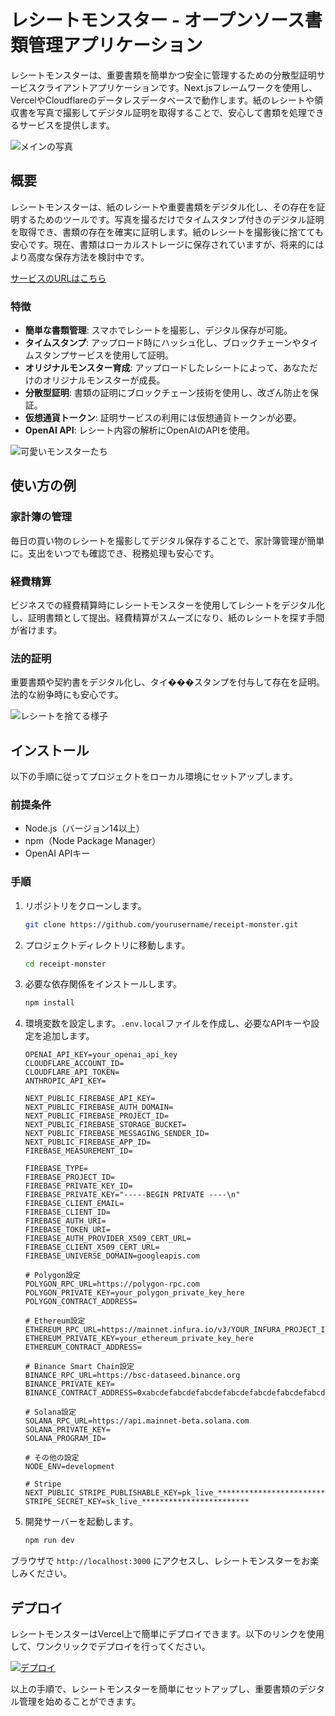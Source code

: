 # レシートモンスター - オープンソース書類管理アプリケーション

レシートモンスターは、重要書類を簡単かつ安全に管理するための分散型証明サービスクライアントアプリケーションです。Next.jsフレームワークを使用し、VercelやCloudflareのデータレスデータベースで動作します。紙のレシートや領収書を写真で撮影してデジタル証明を取得することで、安心して書類を処理できるサービスを提供します。

![メインの写真](https://doceater.io/readme1.webp)

## 概要

レシートモンスターは、紙のレシートや重要書類をデジタル化し、その存在を証明するためのツールです。写真を撮るだけでタイムスタンプ付きのデジタル証明を取得でき、書類の存在を確実に証明します。紙のレシートを撮影後に捨てても安心です。現在、書類はローカルストレージに保存されていますが、将来的にはより高度な保存方法を検討中です。

[サービスのURLはこちら](https://doceater.io/)

### 特徴

- **簡単な書類管理**: スマホでレシートを撮影し、デジタル保存が可能。
- **タイムスタンプ**: アップロード時にハッシュ化し、ブロックチェーンやタイムスタンプサービスを使用して証明。
- **オリジナルモンスター育成**: アップロードしたレシートによって、あなただけのオリジナルモンスターが成長。
- **分散型証明**: 書類の証明にブロックチェーン技術を使用し、改ざん防止を保証。
- **仮想通貨トークン**: 証明サービスの利用には仮想通貨トークンが必要。
- **OpenAI API**: レシート内容の解析にOpenAIのAPIを使用。

![可愛いモンスターたち](https://doceater.io/monsters.webp)

## 使い方の例

### 家計簿の管理

毎日の買い物のレシートを撮影してデジタル保存することで、家計簿管理が簡単に。支出をいつでも確認でき、税務処理も安心です。

### 経費精算

ビジネスでの経費精算時にレシートモンスターを使用してレシートをデジタル化し、証明書類として提出。経費精算がスムーズになり、紙のレシートを探す手間が省けます。

### 法的証明

重要書類や契約書をデジタル化し、タイ���スタンプを付与して存在を証明。法的な紛争時にも安心です。

![レシートを捨てる様子](https://doceater.io/trush.webp)

## インストール

以下の手順に従ってプロジェクトをローカル環境にセットアップします。

### 前提条件

- Node.js（バージョン14以上）
- npm（Node Package Manager）
- OpenAI APIキー

### 手順

1. リポジトリをクローンします。

    ```bash
    git clone https://github.com/yourusername/receipt-monster.git
    ```

2. プロジェクトディレクトリに移動します。

    ```bash
    cd receipt-monster
    ```

3. 必要な依存関係をインストールします。

    ```bash
    npm install
    ```

4. 環境変数を設定します。`.env.local`ファイルを作成し、必要なAPIキーや設定を追加します。

    ```plaintext
    OPENAI_API_KEY=your_openai_api_key
    CLOUDFLARE_ACCOUNT_ID=
    CLOUDFLARE_API_TOKEN=
    ANTHROPIC_API_KEY=

    NEXT_PUBLIC_FIREBASE_API_KEY=
    NEXT_PUBLIC_FIREBASE_AUTH_DOMAIN=
    NEXT_PUBLIC_FIREBASE_PROJECT_ID=
    NEXT_PUBLIC_FIREBASE_STORAGE_BUCKET=
    NEXT_PUBLIC_FIREBASE_MESSAGING_SENDER_ID=
    NEXT_PUBLIC_FIREBASE_APP_ID=
    FIREBASE_MEASUREMENT_ID=

    FIREBASE_TYPE=
    FIREBASE_PROJECT_ID=
    FIREBASE_PRIVATE_KEY_ID=
    FIREBASE_PRIVATE_KEY="-----BEGIN PRIVATE ----\n"
    FIREBASE_CLIENT_EMAIL=
    FIREBASE_CLIENT_ID=
    FIREBASE_AUTH_URI=
    FIREBASE_TOKEN_URI=
    FIREBASE_AUTH_PROVIDER_X509_CERT_URL=
    FIREBASE_CLIENT_X509_CERT_URL=
    FIREBASE_UNIVERSE_DOMAIN=googleapis.com

    # Polygon設定
    POLYGON_RPC_URL=https://polygon-rpc.com
    POLYGON_PRIVATE_KEY=your_polygon_private_key_here
    POLYGON_CONTRACT_ADDRESS=

    # Ethereum設定
    ETHEREUM_RPC_URL=https://mainnet.infura.io/v3/YOUR_INFURA_PROJECT_ID
    ETHEREUM_PRIVATE_KEY=your_ethereum_private_key_here
    ETHEREUM_CONTRACT_ADDRESS=

    # Binance Smart Chain設定
    BINANCE_RPC_URL=https://bsc-dataseed.binance.org
    BINANCE_PRIVATE_KEY=
    BINANCE_CONTRACT_ADDRESS=0xabcdefabcdefabcdefabcdefabcdefabcdefabcd

    # Solana設定
    SOLANA_RPC_URL=https://api.mainnet-beta.solana.com
    SOLANA_PRIVATE_KEY=
    SOLANA_PROGRAM_ID=

    # その他の設定
    NODE_ENV=development

    # Stripe
    NEXT_PUBLIC_STRIPE_PUBLISHABLE_KEY=pk_live_********************************
    STRIPE_SECRET_KEY=sk_live_************************
    ```

5. 開発サーバーを起動します。

    ```bash
    npm run dev
    ```

ブラウザで `http://localhost:3000` にアクセスし、レシートモンスターをお楽しみください。

## デプロイ

レシートモンスターはVercel上で簡単にデプロイできます。以下のリンクを使用して、ワンクリックでデプロイを行ってください。

[![デプロイ](https://vercel.com/button)](https://vercel.com/new/clone?repository-url=https://github.com/yukihamada/receipt-monster)

以上の手順で、レシートモンスターを簡単にセットアップし、重要書類のデジタル管理を始めることができます。